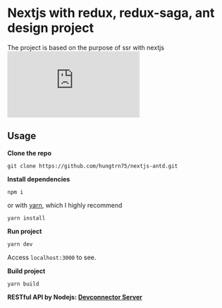 # Nextjs with redux, redux-saga, ant design project
The project is based on the purpose of ssr with nextjs 
[![Build Status](https://github.com/zeit/next.js)](https://github.com/zeit/next.js)
## Usage
**Clone the repo**
```
git clone https://github.com/hungtrn75/nextjs-antd.git
```

**Install dependencies**
```
npm i
```
or with [yarn](https://yarnpkg.com/), which I highly recommend
```
yarn install
```

**Run project**
```
yarn dev
```
Access `localhost:3000` to see.

**Build project**
```
yarn build
```
**RESTful API by Nodejs: [Devconnector Server](https://github.com/hungtrn75/Devconnector.git)**
